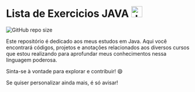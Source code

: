  # Lista de Exercicios JAVA <img align="" alt="Java" height="30" width="" src="https://cdn.jsdelivr.net/gh/devicons/devicon/icons/java/java-original.svg"/>
 ![GitHub repo size](https://img.shields.io/github/repo-size/pichee/ExerciciosJava)
 
 Este repositório é dedicado aos meus estudos em Java. Aqui você encontrará códigos, projetos e anotações relacionados aos diversos cursos que estou realizando para aprofundar meus conhecimentos nessa linguagem poderosa.

Sinta-se à vontade para explorar e contribuir! 😄

Se quiser personalizar ainda mais, é só avisar!
